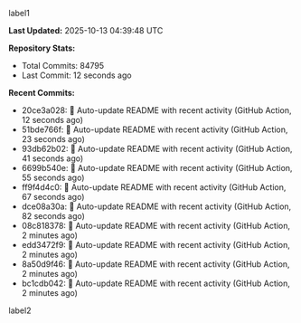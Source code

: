 
label1 
<!-- ACTIVITY_START -->
**Last Updated:** 2025-10-13 04:39:48 UTC

**Repository Stats:**
- Total Commits: 84795
- Last Commit: 12 seconds ago

**Recent Commits:**
- 20ce3a028: 🤖 Auto-update README with recent activity (GitHub Action, 12 seconds ago)
- 51bde766f: 🤖 Auto-update README with recent activity (GitHub Action, 23 seconds ago)
- 93db62b02: 🤖 Auto-update README with recent activity (GitHub Action, 41 seconds ago)
- 6699b540e: 🤖 Auto-update README with recent activity (GitHub Action, 55 seconds ago)
- ff9f4d4c0: 🤖 Auto-update README with recent activity (GitHub Action, 67 seconds ago)
- dce08a30a: 🤖 Auto-update README with recent activity (GitHub Action, 82 seconds ago)
- 08c818378: 🤖 Auto-update README with recent activity (GitHub Action, 2 minutes ago)
- edd3472f9: 🤖 Auto-update README with recent activity (GitHub Action, 2 minutes ago)
- 8a50d9f46: 🤖 Auto-update README with recent activity (GitHub Action, 2 minutes ago)
- bc1cdb042: 🤖 Auto-update README with recent activity (GitHub Action, 2 minutes ago)
<!-- ACTIVITY_END -->

label2
